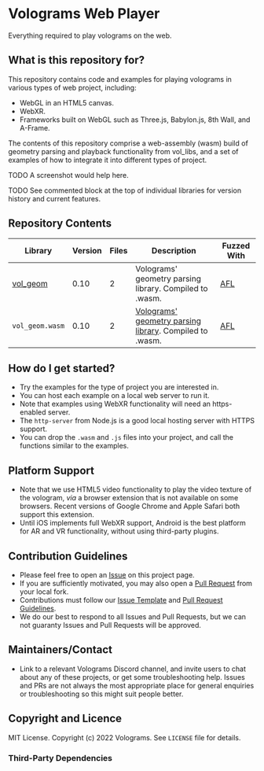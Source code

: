 # Volograms Web Player

Everything required to play volograms on the web.

## What is this repository for?

This repository contains code and examples for playing volograms in various types of web project, including:

* WebGL in an HTML5 canvas.
* WebXR.
* Frameworks built on WebGL such as Three.js, Babylon.js, 8th Wall, and A-Frame.

The contents of this repository comprise a web-assembly (wasm) build of geometry parsing and playback functionality from
vol_libs, and a set of examples of how to integrate it into different types of project.

TODO A screenshot would help here.

TODO See commented block at the top of individual libraries for version history and current features.

## Repository Contents

| Library  | Version | Files | Description                                         | Fuzzed With                          |
|----------|---------|-------|-----------------------------------------------------|--------------------------------------|
| [vol_geom](https://github.com/Volograms/vol_libs)  | 0.10   | 2     | Volograms' geometry parsing library. Compiled to .wasm.                     | [AFL](https://github.com/google/AFL) |
| `vol_geom.wasm`  | 0.10   | 2     | [Volograms' geometry parsing library](https://github.com/Volograms/vol_libs). Compiled to .wasm.                     | [AFL](https://github.com/google/AFL) |

## How do I get started?

* Try the examples for the type of project you are interested in.
* You can host each example on a local web server to run it.
* Note that examples using WebXR functionality will need an https-enabled server.
* The `http-server` from Node.js is a good local hosting server with HTTPS support.
* You can drop the `.wasm` and `.js` files into your project, and call the functions similar to the examples.

## Platform Support

* Note that we use HTML5 video functionality to play the video texture of the vologram,
  <i>via</i> a browser extension that is not available on some browsers.
  Recent versions of Google Chrome and Apple Safari both support this extension.
* Until iOS implements full WebXR support, Android is the best platform for AR and VR functionality, without using third-party plugins.

## Contribution Guidelines ##

* Please feel free to open an [Issue](https://github.com/Volograms/volograms_web_player/issues) on this project page.
* If you are sufficiently motivated, you may also open a [Pull Request](https://github.com/Volograms/volograms_web_player/pulls) from your local fork.
* Contributions must follow our [Issue Template](https://github.com/Volograms/volograms_web_player/blob/main/.github/ISSUE_TEMPLATE/bug_report.md) and [Pull Request Guidelines](https://github.com/Volograms/volograms_web_player/blob/main/.github/pull_request_template.md).
* We do our best to respond to all Issues and Pull Requests, but we can not guaranty Issues and Pull Requests will be approved.

## Maintainers/Contact ##

* Link to a relevant Volograms Discord channel, and invite users to chat about any of these projects, or get some troubleshooting help. Issues and PRs are not always the most appropriate place for general enquiries or troubleshooting so this might suit people better.

## Copyright and Licence

MIT License. Copyright (c) 2022 Volograms.
See `LICENSE` file for details.

### Third-Party Dependencies

